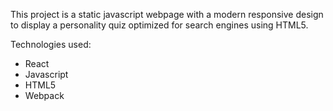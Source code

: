 This project is a static javascript webpage with a modern responsive design to display a personality quiz optimized for search engines using HTML5.

Technologies used:
- React
- Javascript
- HTML5
- Webpack